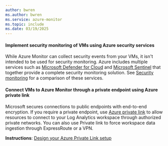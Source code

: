 ```yaml
---
author: bwren
ms.author: bwren
ms.service: azure-monitor
ms.topic: include
ms.date: 03/19/2025
---
```


#### Implement security monitoring of VMs using Azure security services

While Azure Monitor can collect security events from your VMs, it isn't intended to be used for security monitoring. Azure includes multiple services such as [Microsoft Defender for Cloud](/azure/defender-for-cloud/) and [Microsoft Sentinel](/azure/sentinel/) that together provide a complete security monitoring solution. See [Security monitoring](../azure-monitor/vm/monitor-virtual-machine.md#security-monitoring) for a comparison of these services.

#### Connect VMs to Azure Monitor through a private endpoint using Azure private link 

Microsoft secures connections to public endpoints with end-to-end encryption. If you require a private endpoint, use [Azure private link](../azure-monitor/logs/private-link-security.md) to allow resources to connect to your Log Analytics workspace through authorized private networks. You can also use Private link to force workspace data ingestion through ExpressRoute or a VPN.

**Instructions**:  [Design your Azure Private Link setup](../azure-monitor/logs/private-link-design.md) 
